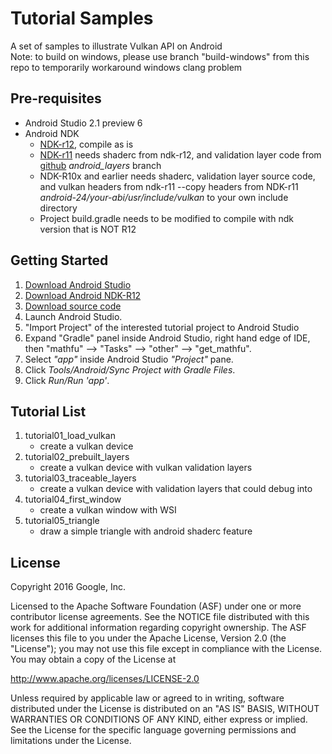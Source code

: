Tutorial Samples
================
A set of samples to illustrate Vulkan API on Android		
Note: to build on windows, please use branch "build-windows" from this repo to temporarily workaround windows clang problem

Pre-requisites
--------------
- Android Studio 2.1 preview 6
- Android NDK
    * [NDK-r12](https://github.com/android-ndk/ndk/wiki), compile as is
    * [NDK-r11](http://developer.android.com/ndk/downloads/index.html) needs shaderc from ndk-r12, and validation layer code from [github](https://github.com/KhronosGroup/Vulkan-LoaderAndValidationLayers) *android_layers* branch
    * NDK-R10x and earlier needs shaderc, validation layer source code, and vulkan headers from ndk-r11 --copy headers from NDK-r11 *android-24/your-abi/usr/include/vulkan* to your own include directory
    * Project build.gradle needs to be modified to compile with ndk version that is NOT R12

Getting Started
---------------
1. [Download Android Studio](http://developer.android.com/sdk/index.html)
1. [Download Android NDK-R12](https://github.com/android-ndk/ndk/wiki)
1. [Download source code](http://www.github.com/googlesamples/android-vulkan-tutorials)
1. Launch Android Studio.
1. "Import Project" of the interested tutorial project to Android Studio
1. Expand "Gradle" panel inside Android Studio, right hand edge of IDE,
then "mathfu" --> "Tasks" --> "other" --> "get_mathfu".
1. Select *"app"* inside Android Studio *"Project"* pane.
1. Click *Tools/Android/Sync Project with Gradle Files*.
1. Click *Run/Run 'app'*.


Tutorial List
-------------
1. tutorial01_load_vulkan
    - create a vulkan device
1. tutorial02_prebuilt_layers
    - create a vulkan device with vulkan validation layers
1. tutorial03_traceable_layers
    - create a vulkan device with validation layers that could debug into
1. tutorial04_first_window
    - create a vulkan window with WSI 
1. tutorial05_triangle
    - draw a simple triangle with android shaderc feature


License
-------
Copyright 2016 Google, Inc.

Licensed to the Apache Software Foundation (ASF) under one or more contributor
license agreements.  See the NOTICE file distributed with this work for
additional information regarding copyright ownership.  The ASF licenses this
file to you under the Apache License, Version 2.0 (the "License"); you may not
use this file except in compliance with the License.  You may obtain a copy of
the License at

http://www.apache.org/licenses/LICENSE-2.0

Unless required by applicable law or agreed to in writing, software
distributed under the License is distributed on an "AS IS" BASIS, WITHOUT
WARRANTIES OR CONDITIONS OF ANY KIND, either express or implied.  See the
License for the specific language governing permissions and limitations under
the License.





